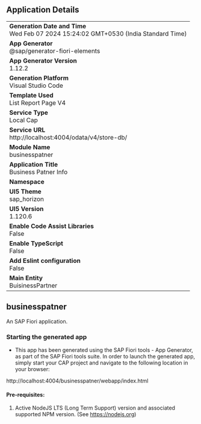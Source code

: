 ## Application Details
|               |
| ------------- |
|**Generation Date and Time**<br>Wed Feb 07 2024 15:24:02 GMT+0530 (India Standard Time)|
|**App Generator**<br>@sap/generator-fiori-elements|
|**App Generator Version**<br>1.12.2|
|**Generation Platform**<br>Visual Studio Code|
|**Template Used**<br>List Report Page V4|
|**Service Type**<br>Local Cap|
|**Service URL**<br>http://localhost:4004/odata/v4/store-db/
|**Module Name**<br>businesspatner|
|**Application Title**<br>Business Patner Info|
|**Namespace**<br>|
|**UI5 Theme**<br>sap_horizon|
|**UI5 Version**<br>1.120.6|
|**Enable Code Assist Libraries**<br>False|
|**Enable TypeScript**<br>False|
|**Add Eslint configuration**<br>False|
|**Main Entity**<br>BuisinessPartner|

## businesspatner

An SAP Fiori application.

### Starting the generated app

-   This app has been generated using the SAP Fiori tools - App Generator, as part of the SAP Fiori tools suite.  In order to launch the generated app, simply start your CAP project and navigate to the following location in your browser:

http://localhost:4004/businesspatner/webapp/index.html

#### Pre-requisites:

1. Active NodeJS LTS (Long Term Support) version and associated supported NPM version.  (See https://nodejs.org)


